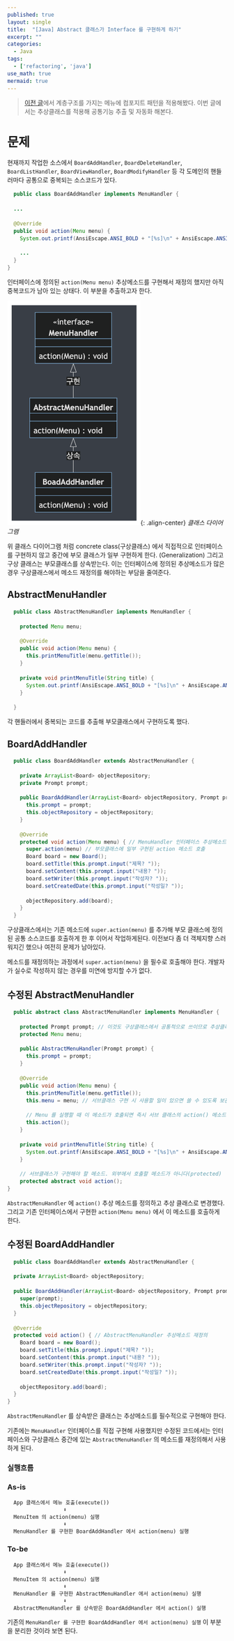 ```yaml
---
published: true
layout: single
title:  "[Java] Abstract 클래스가 Interface 를 구현하게 하기"
excerpt: ""
categories:
  - Java
tags:
  - ['refactoring', 'java']
use_math: true
mermaid: true
---
```


> [이전 글](../design%20pattern/composite-pattern/)에서 계층구조를 가지는 메뉴에 컴포지트 패턴을 적용해봤다. 이번 글에서는 추상클래스를 적용해 공통기능 추출 및 자동화 해본다.

# 문제
현재까지 작업한 소스에서 `BoardAddHandler`, `BoardDeleteHandler`, `BoardListHandler`, `BoardViewHandler`, `BoardModifyHandler` 등 각 도메인의 핸들러마다 공통으로 중복되는 소스코드가 있다.

```java
  public class BoardAddHandler implements MenuHandler {

  ...

  @Override
  public void action(Menu menu) {
    System.out.printf(AnsiEscape.ANSI_BOLD + "[%s]\n" + AnsiEscape.ANSI_CLEAR, menu.getTitle());

    ...
  }
}
```
인터페이스에 정의된 `action(Menu menu)` 추상메소드를 구현해서 재정의 했지만 아직 중복코드가 남아 있는 상태다.
이 부분을 추출하고자 한다.


![](/assets/images/12-19/classdiagram.png){: .align-center}
*클래스 다이어그램*

위 클래스 다이어그램 처럼 concrete class(구상클래스) 에서 직접적으로 인터페이스를 구현하지 않고 중간에 부모 클래스가 일부 구현하게 한다. (Generalization)
그리고 구상 클래스는 부모클래스를 상속받는다.
이는 인터페이스에 정의된 추상메소드가 많은 경우 구상클래스에서 메소드 재정의를 해야하는 부담을 줄여준다.

## AbstractMenuHandler
```java
  public class AbstractMenuHandler implements MenuHandler {
  
    protected Menu menu;
  
    @Override
    public void action(Menu menu) {
      this.printMenuTitle(menu.getTitle());
    }
  
    private void printMenuTitle(String title) {
      System.out.printf(AnsiEscape.ANSI_BOLD + "[%s]\n" + AnsiEscape.ANSI_CLEAR, title);
    }
  
  }
```

각 핸들러에서 중복되는 코드를 추출해 부모클래스에서 구현하도록 했다.

## BoardAddHandler
```java
  public class BoardAddHandler extends AbstractMenuHandler {

    private ArrayList<Board> objectRepository;
    private Prompt prompt;
  
    public BoardAddHandler(ArrayList<Board> objectRepository, Prompt prompt) {
      this.prompt = prompt;
      this.objectRepository = objectRepository;
    }
  
    @Override
    protected void action(Menu menu) { // MenuHandler 인터페이스 추상메소드 재정의
      super.action(menu) // 부모클래스에 일부 구현된 action 메소드 호출
      Board board = new Board();
      board.setTitle(this.prompt.input("제목? "));
      board.setContent(this.prompt.input("내용? "));
      board.setWriter(this.prompt.input("작성자? "));
      board.setCreatedDate(this.prompt.input("작성일? "));
  
      objectRepository.add(board);
    }
  }
```
구상클래스에서는 기존 메소드에 `super.action(menu)` 를 추가해 부모 클래스에 정의된 공통 소스코드를 호출하게 한 후 이어서 작업하게된다.
이전보다 좀 더 객체지향 스러워지긴 했으나 여전히 문제가 남아있다.

메소드를 재정의하는 과정에서 `super.action(menu)` 을 필수로 호출해야 한다. 개발자가 실수로 작성하지 않는 경우를 미연에 방지할 수가 없다.

## 수정된 AbstractMenuHandler
```java
  public abstract class AbstractMenuHandler implements MenuHandler {
    
    protected Prompt prompt; // 이것도 구상클래스에서 공통적으로 쓰이므로 추상클래스에서 세팅하도록 한다.
    protected Menu menu;

    public AbstractMenuHandler(Prompt prompt) {
      this.prompt = prompt;
    }
    
    @Override
    public void action(Menu menu) {
      this.printMenuTitle(menu.getTitle());
      this.menu = menu; // 서브클래스 구현 시 사용할 일이 있으면 쓸 수 있도록 보관해 둔다.
      
      // Menu 를 실행할 때 이 메소드가 호출되면 즉시 서브 클래스의 action() 메소드를 호출한다.
      this.action();
    }
  
    private void printMenuTitle(String title) {
      System.out.printf(AnsiEscape.ANSI_BOLD + "[%s]\n" + AnsiEscape.ANSI_CLEAR, title);
    }

    // 서브클래스가 구현해야 할 메소드. 외부에서 호출할 메소드가 아니다(protected)
    protected abstract void action(); 
}
```
`AbstractMenuHandler` 에 `action()` 추상 메소드를 정의하고 추상 클래스로 변경했다. 
그리고 기존 인터페이스에서 구현한 `action(Menu menu)` 에서 이 메소드를 호출하게 한다.

## 수정된 BoardAddHandler
```java
  public class BoardAddHandler extends AbstractMenuHandler {

  private ArrayList<Board> objectRepository;

  public BoardAddHandler(ArrayList<Board> objectRepository, Prompt prompt) {
    super(prompt);
    this.objectRepository = objectRepository;
  }

  @Override
  protected void action() { // AbstractMenuHandler 추상메소드 재정의
    Board board = new Board();
    board.setTitle(this.prompt.input("제목? "));
    board.setContent(this.prompt.input("내용? "));
    board.setWriter(this.prompt.input("작성자? "));
    board.setCreatedDate(this.prompt.input("작성일? "));

    objectRepository.add(board);
  }
}
```
`AbstractMenuHandler` 를 상속받은 클래스는 추상메소드를 필수적으로 구현해야 한다.

기존에는 `MenuHandler` 인터페이스를 직접 구현해 사용했지만 수정된 코드에서는 인터페이스와 구상클래스 중간에 있는 `AbstractMenuHandler` 의 메소드를 재정의해서 사용하게 된다.

### 실행흐름
### As-is
```shell
  App 클래스에서 메뉴 호출(execute())
                  ⬇︎
  MenuItem 의 action(menu) 실행
                  ⬇︎
  MenuHandler 를 구현한 BoardAddHandler 에서 action(menu) 실행
```

### To-be
```shell
  App 클래스에서 메뉴 호출(execute())
                  ⬇︎
  MenuItem 의 action(menu) 실행
                  ⬇︎
  MenuHandler 를 구현한 AbstractMenuHandler 에서 action(menu) 실행
                  ⬇︎
  AbstractMenuHandler 를 상속받은 BoardAddHandler 에서 action() 실행
```

기존의 `MenuHandler 를 구현한 BoardAddHandler 에서 action(menu) 실행` 이 부분을 분리한 것이라 보면 된다.
